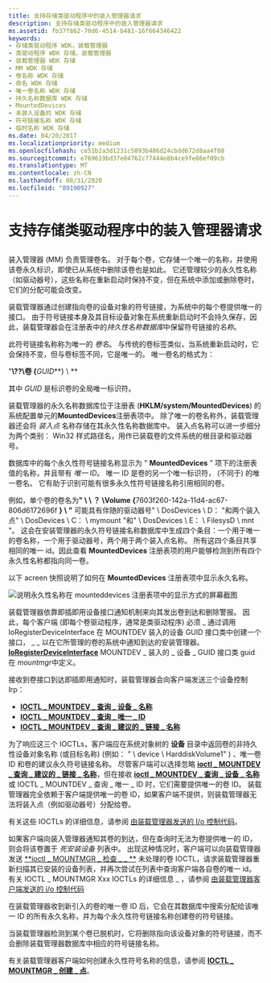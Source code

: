 ```yaml
---
title: 支持存储类驱动程序中的装入管理器请求
description: 支持存储类驱动程序中的装入管理器请求
ms.assetid: fb37f862-70d6-4514-b481-16f664346422
keywords:
- 存储类驱动程序 WDK，装载管理器
- 类驱动程序 WDK 存储，装载管理器
- 装载管理器 WDK 存储
- MM WDK 存储
- 卷名称 WDK 存储
- 命名 WDK 存储
- 唯一卷名称 WDK 存储
- 持久名称数据库 WDK 存储
- MountedDevices
- 未装入设备的 WDK 存储
- 符号链接名称 WDK 存储
- 临时名称 WDK 存储
ms.date: 04/20/2017
ms.localizationpriority: medium
ms.openlocfilehash: ce51b2a3d1231c5893b486d24cbdd672d8aa4f08
ms.sourcegitcommit: e769619bd37e04762c77444e8b4ce9fe86ef09cb
ms.translationtype: MT
ms.contentlocale: zh-CN
ms.lasthandoff: 08/31/2020
ms.locfileid: "89190927"
---
```

# <a name="supporting-mount-manager-requests-in-a-storage-class-driver"></a>支持存储类驱动程序中的装入管理器请求


## <span id="ddk_supporting_mount_manager_requests_in_a_storage_class_driver_kg"></span><span id="DDK_SUPPORTING_MOUNT_MANAGER_REQUESTS_IN_A_STORAGE_CLASS_DRIVER_KG"></span>


装入管理器 (MM) 负责管理卷名。 对于每个卷，它存储一个唯一的名称，并使用该卷永久标识，即使已从系统中删除该卷也是如此。 它还管理较少的永久性名称（如驱动器号），这些名称在重新启动时保持不变，但在系统中添加或删除卷时，它们的分配可能会改变。

装载管理器通过创建指向卷的设备对象的符号链接，为系统中的每个卷提供唯一的接口。 由于符号链接本身及其目标设备对象在系统重新启动时不会持久保存，因此，装载管理器会在注册表中的*持久性名称数据库*中保留符号链接的*名称*。

此符号链接名称称为唯一的 *卷名*。 与传统的卷标签类似，当系统重新启动时，它会保持不变，但与卷标签不同，它是唯一的。 唯一卷名的格式为：

"**\\??\\卷 {**<em>GUID</em>**} \\ **

其中 *GUID* 是标识卷的全局唯一标识符。

装载管理器的永久名称数据库位于注册表 (**HKLM/system/MountedDevices**) 的系统配置单元的**MountedDevices**注册表项中。 除了唯一的卷名称外，装载管理器还会将 *装入点* 名称存储在其永久性名称数据库中。 装入点名称可以进一步细分为两个类别： Win32 样式路径名，用作已装载卷的文件系统的根目录和驱动器号。

数据库中的每个永久性符号链接名称显示为 " **MountedDevices** " 项下的注册表值的名称，并且带有 *唯一 ID*。 唯一 ID 是卷的另一个唯一标识符， (不同于) 的唯一卷名。 它有助于识别可能有很多永久性符号链接名称引用相同的卷。

例如，单个卷的卷名为<strong>" \\ \\ ？ \\Volume {</strong>7603f260-142a-11d4-ac67-806d6172696f **} \\ "** 可能具有伴随的驱动器号" \\ DosDevices \\ D： "和两个装入点" \\ DosDevices \\ C： \\ mymount "和" \\ DosDevices \\ E： \\ FilesysD \\ mnt "。 这会在安装管理器的永久符号链接名称数据库中生成四个条目：一个用于唯一的卷名称，一个用于驱动器号，两个用于两个装入点名称。 所有这四个条目共享相同的唯一 id。因此查看 **MountedDevices** 注册表项的用户能够检测到所有四个永久性名称都指向同一卷。

以下 acreen 快照说明了如何在 **MountedDevices** 注册表项中显示永久名称。

![说明永久性名称在 mounteddevices 注册表项中的显示方式的屏幕截图](images/mntmgr.png)

装载管理器依靠即插即用设备接口通知机制来向其发出卷到达和删除警报。 因此，每个客户端 (即每个卷驱动程序，通常是类驱动程序) 必须 \_ 通过调用 IoRegisterDeviceInterface 在 MOUNTDEV 装入的设备 GUID 接口类中创建一个接口， \_ \_ 以在它所管理的卷的系统中通知到达的安装管理器。 [**IoRegisterDeviceInterface**](/windows-hardware/drivers/ddi/wdm/nf-wdm-ioregisterdeviceinterface) MOUNTDEV \_ 装入的 \_ 设备 \_ GUID 接口类 guid 在 *mountmgr*中定义。

接收到卷接口到达即插即用通知时，装载管理器会向客户端发送三个设备控制 Irp：

* [**IOCTL \_ MOUNTDEV \_ 查询 \_ 设备 \_ 名称**](/windows-hardware/drivers/ddi/mountmgr/ni-mountmgr-ioctl_mountdev_query_device_name)
* [**IOCTL \_ MOUNTDEV \_ 查询 \_ 唯一 \_ ID**](/windows-hardware/drivers/ddi/mountdev/ni-mountdev-ioctl_mountdev_query_unique_id)
* [**IOCTL \_ MOUNTDEV \_ 查询 \_ 建议的 \_ 链接 \_ 名称**](/windows-hardware/drivers/ddi/mountdev/ni-mountdev-ioctl_mountdev_query_suggested_link_name)

为了响应这三个 IOCTLs，客户端应在系统对象树的 **设备** 目录中返回卷的非持久性设备对象名称 (或目标名称)  (例如： " \\ device \\ HarddiskVolume1" ) 、唯一卷 ID 和卷的建议永久符号链接名称。 尽管客户端可以选择忽略 [**ioctl \_ MOUNTDEV \_ 查询 \_ 建议的 \_ 链接 \_ 名称**](/windows-hardware/drivers/ddi/mountdev/ni-mountdev-ioctl_mountdev_query_suggested_link_name)，但在接收 [**ioctl \_ MOUNTDEV \_ 查询 \_ 设备 \_ 名称**](/windows-hardware/drivers/ddi/mountmgr/ni-mountmgr-ioctl_mountdev_query_device_name) 或 IOCTL \_ MOUNTDEV \_ 查询 \_ 唯一 \_ ID 时，它们需要提供唯一的卷 ID。 装载管理器完全依赖于客户端提供唯一的卷 ID，如果客户端不提供，则装载管理器无法将装入点（例如驱动器号）分配给卷。

有关这些 IOCTLs 的详细信息，请参阅 [由装载管理器发送的 I/o 控制代码](/windows-hardware/drivers/ddi/index)。

如果客户端向装入管理器通知其卷的到达，但在查询时无法为卷提供唯一的 ID，则会将该卷置于 *死安装设备* 列表中。 出现这种情况时，客户端可以向装载管理器发送 [**ioctl \_ MOUNTMGR \_ 检查 \_ \_ **](/windows-hardware/drivers/ddi/mountmgr/ni-mountmgr-ioctl_mountmgr_check_unprocessed_volumes) 未处理的卷 IOCTL，请求装载管理器重新扫描其已安装的设备列表，并再次尝试在列表中查询客户端各自卷的唯一 id。 有关 IOCTL \_ MOUNTMGR Xxx IOCTLs 的详细信息 \_ ，请参阅 [由装载管理器客户端发送的 i/o 控制代码](/windows-hardware/drivers/ddi/index)

在装载管理器收到新引入的卷的唯一卷 ID 后，它会在其数据库中搜索分配给该唯一 ID 的所有永久名称，并为每个永久性符号链接名称创建卷的符号链接。

当装载管理器检测到某个卷已脱机时，它将删除指向该设备对象的符号链接，而不会删除装载管理器数据库中相应的符号链接名称。

有关装载管理器客户端如何创建永久性符号名称的信息，请参阅 [**IOCTL \_ MOUNTMGR \_ 创建 \_ 点**](/windows-hardware/drivers/ddi/mountmgr/ni-mountmgr-ioctl_mountmgr_create_point)。

 

